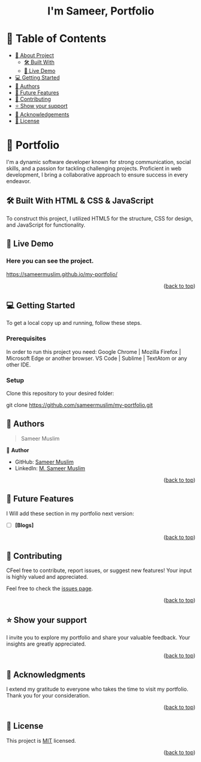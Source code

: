 <a name="readme-top"></a>

<div align="center">

  <h1><b>I'm Sameer,  Portfolio</b></h1>

</div>

<!-- TABLE OF CONTENTS -->

# 📗 Table of Contents

- [📖 About Project](#about-project)
  - [🛠 Built With](#built-with)
  - [🚀 Live Demo](#live-demo)
- [💻 Getting Started](#getting-started)
- [👥 Authors](#authors)
- [🔭 Future Features](#future-features)
- [🤝 Contributing](#contributing)
- [⭐️ Show your support](#support)
- [🙏 Acknowledgements](#acknowledgements)
- [📝 License](#license)

<!-- PROJECT DESCRIPTION -->

# 📖 Portfolio <a name="about-project"></a>

<p> I'm a dynamic software developer known for strong communication, social skills, and a passion for tackling challenging projects. Proficient in web development, I bring a collaborative approach to ensure success in every endeavor.</p>

## 🛠 Built With <a name="built-with">HTML & CSS & JavaScript</a>

<p>To construct this project, I utilized HTML5 for the structure, CSS for design, and JavaScript for functionality.  </p>

<!-- LIVE DEMO -->

## 🚀 Live Demo <a name="live-demo">

<h3> Here you can see  the project. </h3>

<a href="https://sameermuslim.github.io/my-portfolio/">https://sameermuslim.github.io/my-portfolio/</a>

<p align="right">(<a href="#readme-top">back to top</a>)</p>

<!-- GETTING STARTED -->

## 💻 Getting Started <a name="getting-started"></a>

To get a local copy up and running, follow these steps.

### Prerequisites

In order to run this project you need:
Google Chrome | Mozilla Firefox | Microsoft Edge or another browser.
VS Code | Sublime | TextAtom or any other IDE.

### Setup

Clone this repository to your desired folder:

git clone https://github.com/sameermuslim/my-portfolio.git

<!-- AUTHORS -->

## 👥 Authors <a name="authors"></a>

> Sameer Muslim

👤 **Author**

- GitHub: [Sameer Muslim](https://github.com/sameermuslim)
- LinkedIn: [M. Sameer Muslim](https://www.linkedin.com/in/m-sameer-muslim-55a5a4166/)

<p align="right">(<a href="#readme-top">back to top</a>)</p>
<!-- FUTURE FEATURES -->

## 🔭 Future Features <a name="future-features"></a>

I Will add these section in my portfolio next version:

- [ ] **[Blogs]**

<p align="right">(<a href="#readme-top">back to top</a>)</p>

<!-- CONTRIBUTING -->

## 🤝 Contributing <a name="contributing"></a>

CFeel free to contribute, report issues, or suggest new features! Your input is highly valued and appreciated.

Feel free to check the [issues page](../../issues/).

<p align="right">(<a href="#readme-top">back to top</a>)</p>
<!-- SUPPORT -->

## ⭐️ Show your support <a name="support"></a>

I invite you to explore my portfolio and share your valuable feedback. Your insights are greatly appreciated.

<p align="right">(<a href="#readme-top">back to top</a>)</p>

<!-- ACKNOWLEDGEMENTS -->

## 🙏 Acknowledgments <a name="acknowledgements"></a>

I extend my gratitude to everyone who takes the time to visit my portfolio. Thank you for your consideration.

<p align="right">(<a href="#readme-top">back to top</a>)</p>

<!-- LICENSE -->

## 📝 License <a name="license"></a>

This project is [MIT](./LICENSE) licensed.

<p align="right">(<a href="#readme-top">back to top</a>)</p>
